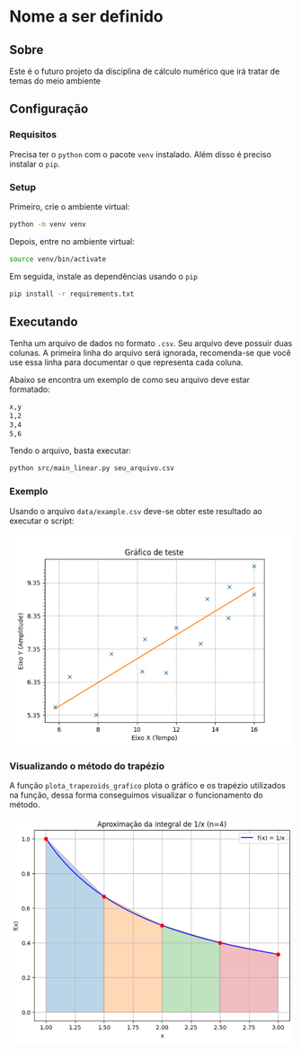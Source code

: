 # Nome a ser definido

## Sobre
Este é o futuro projeto da disciplina de cálculo numérico que irá tratar de temas do meio ambiente

## Configuração

### Requisitos
Precisa ter o `python` com o pacote `venv` instalado. Além disso é preciso instalar o `pip`.

### Setup
Primeiro, crie o ambiente virtual:

```sh
python -m venv venv
```

Depois, entre no ambiente virtual:

```sh
source venv/bin/activate
```

Em seguida, instale as dependências usando o `pip`

```sh
pip install -r requirements.txt
```

## Executando

Tenha um arquivo de dados no formato `.csv`. Seu arquivo deve possuir duas colunas.
A primeira linha do arquivo será ignorada, recomenda-se que você use essa linha para documentar
o que representa cada coluna.

Abaixo se encontra um exemplo de como seu arquivo deve estar formatado:

```
x,y
1,2
3,4
5,6
```

Tendo o arquivo, basta executar:

```sh
python src/main_linear.py seu_arquivo.csv
```

### Exemplo
Usando o arquivo `data/example.csv` deve-se obter este resultado ao executar o script:

<div align="center">
    <img src="./docs//images/example.csv.png"/>
</div>

### Visualizando o método do trapézio

A função `plota_trapezoids_grafico` plota o gráfico e os trapézio utilizados na função, dessa forma conseguimos visualizar o funcionamento do método.
<div align="center">
    <img src="./docs//images/image.png"/>
</div>
